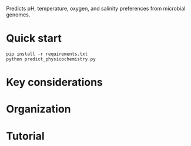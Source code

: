 
Predicts pH, temperature, oxygen, and salinity preferences from microbial genomes.

# Quick start

```shell
pip install -r requirements.txt
python predict_physicochemistry.py
```

# Key considerations

# Organization

# Tutorial